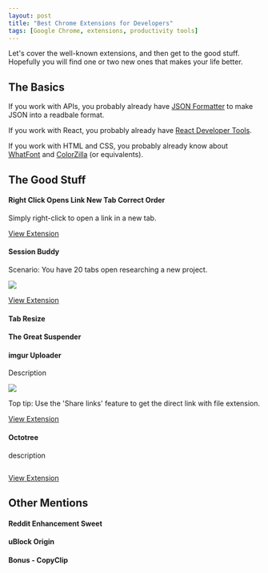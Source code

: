 ```yaml
---
layout: post
title: "Best Chrome Extensions for Developers"
tags: [Google Chrome, extensions, productivity tools]
---
```


Let's cover the well-known extensions, and then get to the good stuff. Hopefully you will find one or two new ones that makes your life better.

## The Basics

If you work with APIs, you probably already have <a href="https://chrome.google.com/webstore/detail/json-formatter/bcjindcccaagfpapjjmafapmmgkkhgoa?hl=en" target="_blank">JSON Formatter</a> to make JSON into a readbale format.

If you work with React, you probably already have <a href="https://chrome.google.com/webstore/detail/react-developer-tools/fmkadmapgofadopljbjfkapdkoienihi?hl=en" target="_blank">React Developer Tools</a>.

If you work with HTML and CSS, you probably already know about <a href="https://chrome.google.com/webstore/detail/whatfont/jabopobgcpjmedljpbcaablpmlmfcogm?hl=en" target="_blank">WhatFont</a> and <a href="https://chrome.google.com/webstore/detail/colorzilla/bhlhnicpbhignbdhedgjhgdocnmhomnp?hl=en" target="_blank">ColorZilla</a> (or equivalents).


## The Good Stuff

#### Right Click Opens Link New Tab Correct Order

Simply right-click to open a link in a new tab.

[View Extension](https://chrome.google.com/webstore/detail/right-click-opens-link-ne/mhjkeimpgjokbjmioglhlngefbddppnn?hl=en)

#### Session Buddy

Scenario: You have 20 tabs open researching a new project.

<img src="https://i.imgur.com/5HsLW1M.png">

[View Extension](https://chrome.google.com/webstore/detail/session-buddy/edacconmaakjimmfgnblocblbcdcpbko?hl=en)

#### Tab Resize

#### The Great Suspender

#### imgur Uploader

Description

<img src="https://i.imgur.com/QeoqWGk.jpg">

Top tip: Use the 'Share links' feature to get the direct link with file extension.

[View Extension](https://chrome.google.com/webstore/detail/imgur-uploader/lcpkicdemehhmkjolekhlglljnkggfcf?hl=en)

#### Octotree

description

<img>

[View Extension](https://chrome.google.com/webstore/detail/octotree/bkhaagjahfmjljalopjnoealnfndnagc)



## Other Mentions

#### Reddit Enhancement Sweet

#### uBlock Origin

#### Bonus - CopyClip
